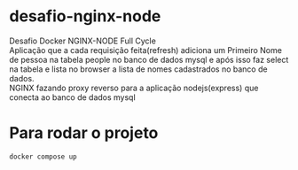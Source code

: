 # desafio-nginx-node
Desafio Docker NGINX-NODE Full Cycle   
Aplicação que a cada requisição feita(refresh) adiciona um Primeiro Nome de pessoa na tabela people no banco de dados mysql e
após isso faz select na tabela e lista no browser a lista de nomes cadastrados no banco de dados.   
NGINX fazando proxy reverso para a aplicação nodejs(express) que conecta ao banco de dados mysql

# Para rodar o projeto
```bash
docker compose up 
```
